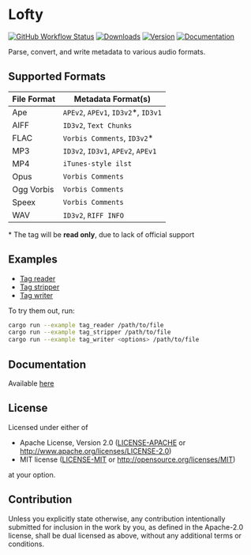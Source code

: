 # Lofty
[![GitHub Workflow Status](https://img.shields.io/github/workflow/status/Serial-ATA/lofty-rs/CI?style=for-the-badge&logo=github)](https://github.com/Serial-ATA/lofty-rs/actions/workflows/ci.yml)
[![Downloads](https://img.shields.io/crates/d/lofty?style=for-the-badge&logo=rust)](https://crates.io/crates/lofty)
[![Version](https://img.shields.io/crates/v/lofty?style=for-the-badge&logo=rust)](https://crates.io/crates/lofty)
[![Documentation](https://img.shields.io/badge/docs.rs-lofty-informational?style=for-the-badge&logo=read-the-docs)](https://docs.rs/lofty/)

Parse, convert, and write metadata to various audio formats.

## Supported Formats

| File Format | Metadata Format(s)                   |
|-------------|--------------------------------------|
| Ape         | `APEv2`, `APEv1`, `ID3v2`\*, `ID3v1` |
| AIFF        | `ID3v2`, `Text Chunks`               |
| FLAC        | `Vorbis Comments`, `ID3v2`\*         |
| MP3         | `ID3v2`, `ID3v1`, `APEv2`, `APEv1`   |
| MP4         | `iTunes-style ilst`                  |
| Opus        | `Vorbis Comments`                    |
| Ogg Vorbis  | `Vorbis Comments`                    |
| Speex       | `Vorbis Comments`                    |
| WAV         | `ID3v2`, `RIFF INFO`                 |

\* The tag will be **read only**, due to lack of official support

## Examples

* [Tag reader](examples/tag_reader.rs)
* [Tag stripper](examples/tag_stripper.rs)
* [Tag writer](examples/tag_writer.rs)

To try them out, run:

```bash
cargo run --example tag_reader /path/to/file
cargo run --example tag_stripper /path/to/file
cargo run --example tag_writer <options> /path/to/file
```

## Documentation

Available [here](https://docs.rs/lofty)

## License

Licensed under either of

* Apache License, Version 2.0
  ([LICENSE-APACHE](LICENSE-APACHE) or http://www.apache.org/licenses/LICENSE-2.0)
* MIT license
  ([LICENSE-MIT](LICENSE-MIT) or http://opensource.org/licenses/MIT)

at your option.

## Contribution

Unless you explicitly state otherwise, any contribution intentionally submitted
for inclusion in the work by you, as defined in the Apache-2.0 license, shall be
dual licensed as above, without any additional terms or conditions.
